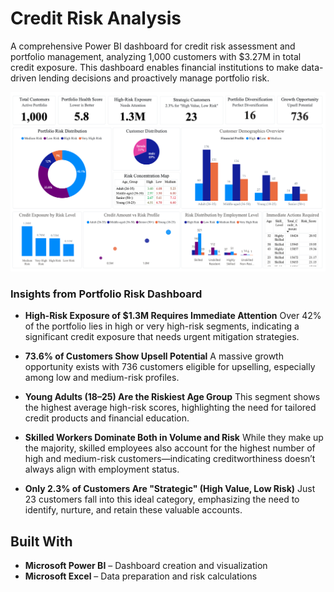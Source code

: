 # Credit Risk Analysis

A comprehensive Power BI dashboard for credit risk assessment and portfolio management, analyzing 1,000 customers with $3.27M in total credit exposure. This dashboard enables financial institutions to make data-driven lending decisions and proactively manage portfolio risk.


![Dashboard](https://raw.githubusercontent.com/sanchita-sr/CreditRiskAnalysis_PowerBI/main/Dashboard.png)

### **Insights from Portfolio Risk Dashboard**

- **High-Risk Exposure of \$1.3M Requires Immediate Attention** 
Over 42% of the portfolio lies in high or very high-risk segments, indicating a significant credit exposure that needs urgent mitigation strategies.

- **73.6% of Customers Show Upsell Potential**
A massive growth opportunity exists with 736 customers eligible for upselling, especially among low and medium-risk profiles.

- **Young Adults (18–25) Are the Riskiest Age Group**
This segment shows the highest average high-risk scores, highlighting the need for tailored credit products and financial education.

- **Skilled Workers Dominate Both in Volume and Risk**
While they make up the majority, skilled employees also account for the highest number of high and medium-risk customers—indicating creditworthiness doesn’t always align with employment status.

- **Only 2.3% of Customers Are "Strategic" (High Value, Low Risk)**
Just 23 customers fall into this ideal category, emphasizing the need to identify, nurture, and retain these valuable accounts.

## Built With

- **Microsoft Power BI** –  Dashboard creation and visualization
- **Microsoft Excel** – Data preparation and risk calculations
